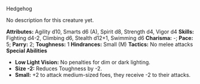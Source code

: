 Hedgehog

No description for this creature yet.

**Attributes:** Agility d10, Smarts d6 (A), Spirit d8, Strength d4,
Vigor d4
**Skills:** Fighting d4-2, Climbing d6, Stealth d12+1, Swimming d6
**Charisma:** -; **Pace:** 5; **Parry:** 2; **Toughness:** 1
**Hindrances:** Small (M)
**Tactics:** No melee attacks
**Special Abilities**
- **Low Light Vision:** No penalties for dim or dark lighting.
- **Size -2:** Reduces Toughness by -2.
- **Small:** +2 to attack medium-sized foes, they receive -2 to their
attacks.

